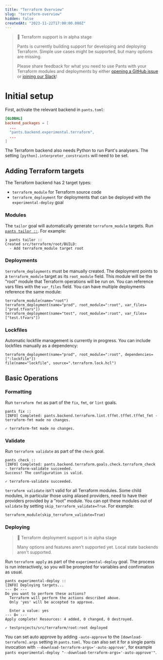 ```yaml
---
title: "Terraform Overview"
slug: "terraform-overview"
hidden: false
createdAt: "2023-11-22T17:00:00.000Z"
---
```

> 🚧 Terraform support is in alpha stage
> 
> Pants is currently building support for developing and deploying Terraform. Simple use cases might be supported, but many options are missing. 
> 
> Please share feedback for what you need to use Pants with your Terraform modules and deployments by either [opening a GitHub issue](https://github.com/pantsbuild/pants/issues/new/choose) or [joining our Slack](doc:getting-help)!

Initial setup
=============

First, activate the relevant backend in `pants.toml`:

```toml pants.toml
[GLOBAL]
backend_packages = [
  ...
  "pants.backend.experimental.terraform",
  ...
]
```

The Terraform backend also needs Python to run Pant's analysers. The setting `[python].interpreter_constraints` will need to be set.

Adding Terraform targets
------------------------

The Terraform backend has 2 target types:
- `terraform_module` for Terraform source code
- `terraform_deployment` for deployments that can be deployed with the `experimental-deploy` goal

### Modules

The `tailor` goal will automatically generate `terraform_module` targets. Run [`pants tailor ::`](doc:initial-configuration#5-generate-build-files). For example:

```
❯ pants tailor ::
Created src/terraform/root/BUILD:
  - Add terraform_module target root
```

### Deployments

`terraform_deployments` must be manually created. The deployment points to a `terraform_module` target as its `root_module` field. This module will be the "root" module that Terraform operations will be run on. You can reference vars files with the `var_files` field. You can have multiple deployments reference the same module:


```
terraform_module(name="root")
terraform_deployment(name="prod", root_module=":root", var_files=["prod.tfvars"]) 
terraform_deployment(name="test", root_module=":root", var_files=["test.tfvars"]) 
```

### Lockfiles

Automatic lockfile management is currently in progress. You can include lockfiles manually as a dependency:

```
terraform_deployment(name="prod", root_module=":root", dependencies=[":lockfile"])
file(name="lockfile", source=".terraform.lock.hcl")
```

Basic Operations
----------------

### Formatting

Run `terraform fmt` as part of the `fix`, `fmt`, or `lint` goals.

```
pants fix ::
[INFO] Completed: pants.backend.terraform.lint.tffmt.tffmt.tffmt_fmt - terraform-fmt made no changes.

✓ terraform-fmt made no changes.
```

### Validate

Run `terraform validate` as part of the `check` goal.

```
pants check ::
[INFO] Completed: pants.backend.terraform.goals.check.terraform_check - terraform-validate succeeded.
Success! The configuration is valid.

✓ terraform-validate succeeded.

```

`terraform validate` isn't valid for all Terraform modules. Some child modules, in particular those using aliased providers, need to have their providers provided by a "root" module. You can opt these modules out of `validate` by setting `skip_terraform_validate=True`. For example:

```
terraform_module(skip_terraform_validate=True)
```

### Deploying

> 🚧 Terraform deployment support is in alpha stage
> 
> Many options and features aren't supported yet. 
> Local state backends aren't supported.


Run `terraform apply` as part of the `experimental-deploy` goal. The process is run interactively, so you will be prompted for variables and confirmation as usual.

```
pants experimental-deploy ::
[INFO] Deploying targets...
--- 8< ---
Do you want to perform these actions?
  Terraform will perform the actions described above.
  Only 'yes' will be accepted to approve.

  Enter a value: yes
--- 8< ---
Apply complete! Resources: 4 added, 0 changed, 0 destroyed.

✓ testprojects/src/terraform/root:root deployed
```

You can set auto approve by adding `-auto-approve` to the `[download-terraform].args` setting in `pants.toml`. You can also set it for a single pants invocation with `--download-terraform-args='-auto-approve'`, for example `pants experimental-deploy "--download-terraform-args='-auto-approve'"`.
